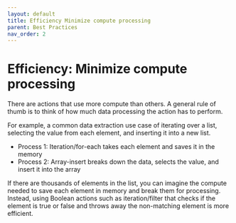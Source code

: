 ```yaml
---
layout: default
title: Efficiency Minimize compute processing
parent: Best Practices
nav_order: 2
---
```


# Efficiency: Minimize compute processing
There are actions that use more compute than others.  A general rule of thumb is to think of how much data processing the action has to perform.

For example, a common data extraction use case of iterating over a list, selecting the value from each element, and inserting it into a new list.

* Process 1: Iteration/for-each takes each element and saves it in the memory
* Process 2: Array-insert breaks down the data, selects the value, and insert it into the array

If there are thousands of elements in the list, you can imagine the compute needed to save each element in memory and break them for processing. Instead, using Boolean actions such as iteration/filter that checks if the element is true or false and throws away the non-matching element is more efficient.
